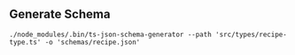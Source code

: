 ## Generate Schema
```
./node_modules/.bin/ts-json-schema-generator --path 'src/types/recipe-type.ts' -o 'schemas/recipe.json'
```
